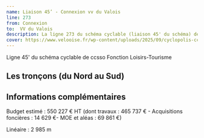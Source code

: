 ```yaml
---
name: Liaison 45’ - Connexion vv du Valois
line: 273
from: Connexion
to:  VV du Valois 
description: La ligne 273 du schéma cyclable (liaison 45' du schéma) de ccsso se connectera à la VV du Valois 
cover: https://www.velooise.fr/wp-content/uploads/2025/09/cyclopolis-ccsso-273.jpg
---
```

Ligne 45' du schéma cyclable de ccsso
Fonction Loisirs-Tourisme

## Les tronçons (du Nord au Sud)

## Informations complémentaires

Budget estimé : 550 227 € HT (dont travaux : 465 737 € - Acquisitions foncières : 14 629 €- MOE et aléas : 69 861 €)

Linéaire :  2 985 m

